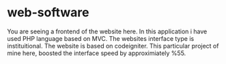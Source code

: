 # web-software 
You are seeing a frontend of the website here. In this application i have used PHP language based on MVC. The websites interface type is instituitional. The website is based on codeigniter.
This particular project of mine here, boosted the interface speed by approximiately %55. 
